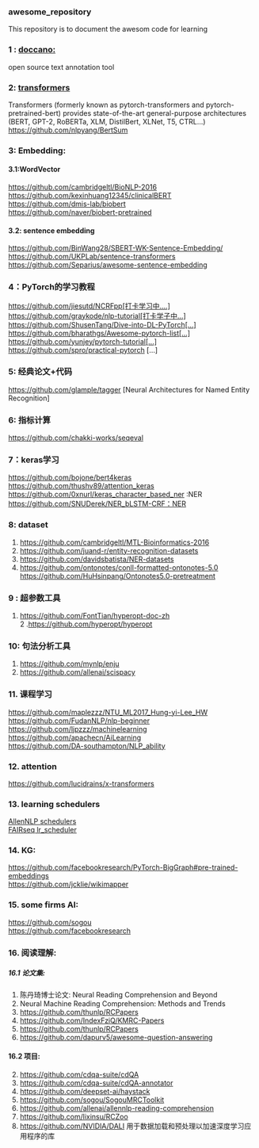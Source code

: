 ### awesome_repository
This repository is to document the awesom code for learning
 

### 1 : [**doccano:**](https://github.com/doccano/doccano)  
open source text annotation tool 
### 2: [transformers ](https://github.com/huggingface/transformers)  
Transformers (formerly known as pytorch-transformers and pytorch-pretrained-bert) provides state-of-the-art general-purpose architectures (BERT, GPT-2, RoBERTa, XLM, DistilBert, XLNet, T5, CTRL...)  
https://github.com/nlpyang/BertSum  

### 3: Embedding:
#### 3.1:WordVector  
https://github.com/cambridgeltl/BioNLP-2016  
https://github.com/kexinhuang12345/clinicalBERT    
https://github.com/dmis-lab/biobert  
https://github.com/naver/biobert-pretrained  
#### 3.2: sentence embedding
https://github.com/BinWang28/SBERT-WK-Sentence-Embedding/  
https://github.com/UKPLab/sentence-transformers    
https://github.com/Separius/awesome-sentence-embedding  

### 4：PyTorch的学习教程
https://github.com/jiesutd/NCRFpp[打卡学习中....]  
https://github.com/graykode/nlp-tutorial[打卡学子中...]  
https://github.com/ShusenTang/Dive-into-DL-PyTorch[...]  
https://github.com/bharathgs/Awesome-pytorch-list[...]  
https://github.com/yunjey/pytorch-tutorial[...]  
https://github.com/spro/practical-pytorch [...]  


### 5: 经典论文+代码
https://github.com/glample/tagger [Neural Architectures for Named Entity Recognition]

### 6: 指标计算
https://github.com/chakki-works/seqeval

### 7：keras学习
https://github.com/bojone/bert4keras  
https://github.com/thushv89/attention_keras  
https://github.com/0xnurl/keras_character_based_ner :NER  
https://github.com/SNUDerek/NER_bLSTM-CRF：NER  


### 8: dataset
1. https://github.com/cambridgeltl/MTL-Bioinformatics-2016  
2. https://github.com/juand-r/entity-recognition-datasets   
3. https://github.com/davidsbatista/NER-datasets
4. https://github.com/ontonotes/conll-formatted-ontonotes-5.0  
    https://github.com/HuHsinpang/Ontonotes5.0-pretreatment

### 9 : 超参数工具
1. https://github.com/FontTian/hyperopt-doc-zh  
2 .https://github.com/hyperopt/hyperopt

### 10: 句法分析工具
1. https://github.com/mynlp/enju  
2. https://github.com/allenai/scispacy  


### 11. 课程学习
https://github.com/maplezzz/NTU_ML2017_Hung-yi-Lee_HW  
https://github.com/FudanNLP/nlp-beginner   
https://github.com/ljpzzz/machinelearning  
https://github.com/apachecn/AiLearning    
https://github.com/DA-southampton/NLP_ability

### 12. attention 
https://github.com/lucidrains/x-transformers   


### 13. learning schedulers
[AllenNLP schedulers](https://github.com/allenai/allennlp/tree/main/allennlp/training/learning_rate_schedulers )  
[FAIRseq lr_scheduler](https://github.com/pytorch/fairseq/tree/master/fairseq/optim/lr_scheduler)  



### 14. KG:
https://github.com/facebookresearch/PyTorch-BigGraph#pre-trained-embeddings  
https://github.com/jcklie/wikimapper  


### 15. some firms AI:
https://github.com/sogou   
https://github.com/facebookresearch  

### 16. 阅读理解:
##### 16.1 论文集:
1. 陈丹琦博士论文: Neural Reading Comprehension and Beyond
2. Neural Machine Reading Comprehension: Methods and Trends
3. https://github.com/thunlp/RCPapers  
4.  https://github.com/IndexFziQ/KMRC-Papers   
5.  https://github.com/thunlp/RCPapers   
6.  https://github.com/dapurv5/awesome-question-answering   

#### 16.2 项目:
2. https://github.com/cdqa-suite/cdQA  
3. https://github.com/cdqa-suite/cdQA-annotator  
4. https://github.com/deepset-ai/haystack  
5. https://github.com/sogou/SogouMRCToolkit  
6. https://github.com/allenai/allennlp-reading-comprehension  
7. https://github.com/lixinsu/RCZoo  
8. https://github.com/NVIDIA/DALI 用于数据加载和预处理以加速深度学习应用程序的库  

